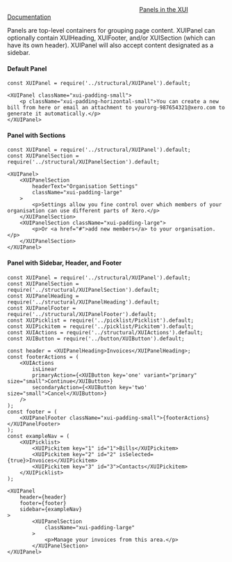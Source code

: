 
<div class="xui-margin-vertical">
	<svg focusable="false" class="xui-icon xui-icon-inline xui-icon-large xui-icon-color-blue">
		<use xlink:href="#xui-icon-bookmark" role="presentation"/>
	</svg>
	<a href="../section-compounds-displayingdata-panel.html">Panels in the XUI Documentation</a>
</div>

Panels are top-level containers for grouping page content. XUIPanel can optionally contain XUIHeading, XUIFooter, and/or XUISection (which can have its own header). XUIPanel will also accept content designated as a sidebar.

#### Default Panel

```
const XUIPanel = require('../structural/XUIPanel').default;

<XUIPanel className="xui-padding-small">
	<p className="xui-padding-horizontal-small">You can create a new bill from here or email an attachment to yourorg-987654321@xero.com to generate it automatically.</p>
</XUIPanel>
```

#### Panel with Sections
```
const XUIPanel = require('../structural/XUIPanel').default;
const XUIPanelSection = require('../structural/XUIPanelSection').default;

<XUIPanel>
	<XUIPanelSection
		headerText="Organisation Settings"
		className="xui-padding-large"
	>
		<p>Settings allow you fine control over which members of your organisation can use different parts of Xero.</p>
	</XUIPanelSection>
	<XUIPanelSection className="xui-padding-large">
		<p>Or <a href="#">add new members</a> to your organisation.</p>
	</XUIPanelSection>
</XUIPanel>
```

#### Panel with Sidebar, Header, and Footer
```
const XUIPanel = require('../structural/XUIPanel').default;
const XUIPanelSection = require('../structural/XUIPanelSection').default;
const XUIPanelHeading = require('../structural/XUIPanelHeading').default;
const XUIPanelFooter = require('../structural/XUIPanelFooter').default;
const XUIPicklist = require('../picklist/Picklist').default;
const XUIPickitem = require('../picklist/Pickitem').default;
const XUIActions = require('../structural/XUIActions').default;
const XUIButton = require('../button/XUIButton').default;

const header = <XUIPanelHeading>Invoices</XUIPanelHeading>;
const footerActions = (
	<XUIActions
		isLinear
		primaryAction={<XUIButton key='one' variant="primary" size="small">Continue</XUIButton>}
		secondaryAction={<XUIButton key='two' size="small">Cancel</XUIButton>}
	/>
);
const footer = (
	<XUIPanelFooter className="xui-padding-small">{footerActions}</XUIPanelFooter>
);
const exampleNav = (
	<XUIPicklist>
		<XUIPickitem key="1" id="1">Bills</XUIPickitem>
		<XUIPickitem key="2" id="2" isSelected={true}>Invoices</XUIPickitem>
		<XUIPickitem key="3" id="3">Contacts</XUIPickitem>
	</XUIPicklist>
);

<XUIPanel
	header={header}
	footer={footer}
	sidebar={exampleNav}
>
		<XUIPanelSection
			className="xui-padding-large"
		>
			<p>Manage your invoices from this area.</p>
		</XUIPanelSection>
</XUIPanel>
```
